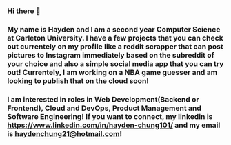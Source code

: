 ### Hi there 👋
### My name is Hayden and I am a second year Computer Science at Carleton University. I have a few projects that you can check out currentely on my profile like a reddit scrapper that can post pictures to Instagram immediately based on the subreddit of your choice and also a simple social media app that you can try out! Currentely, I am working on a NBA game guesser and am looking to publish that on the cloud soon! 
### I am interested in roles in Web Development(Backend or Frontend), Cloud and DevOps, Product Management and Software Engineering! If you want to connect, my linkedin is https://www.linkedin.com/in/hayden-chung101/ and my email is haydenchung21@hotmail.com!

<!--
**Haydenchung03/Haydenchung03** is a ✨ _special_ ✨ repository because its `README.md` (this file) appears on your GitHub profile.

Here are some ideas to get you started:

- 🔭 I’m currently working on ...
- 🌱 I’m currently learning ...
- 👯 I’m looking to collaborate on ...
- 🤔 I’m looking for help with ...
- 💬 Ask me about ...
- 📫 How to reach me: ...
- 😄 Pronouns: ...
- ⚡ Fun fact: ...
-->
